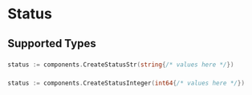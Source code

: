 # Status


## Supported Types

### 

```go
status := components.CreateStatusStr(string{/* values here */})
```

### 

```go
status := components.CreateStatusInteger(int64{/* values here */})
```

